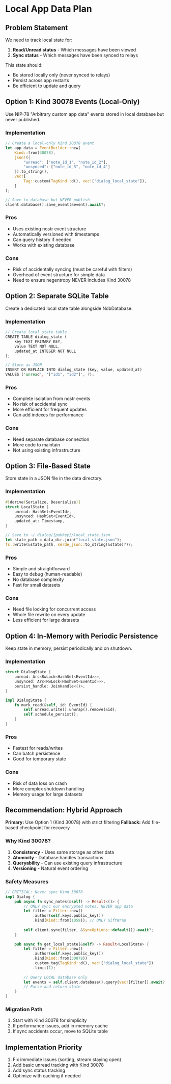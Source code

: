 # Local App Data Plan

## Problem Statement
We need to track local state for:
1. **Read/Unread status** - Which messages have been viewed
2. **Sync status** - Which messages have been synced to relays

This state should:
- Be stored locally only (never synced to relays)
- Persist across app restarts
- Be efficient to update and query

## Option 1: Kind 30078 Events (Local-Only)
Use NIP-78 "Arbitrary custom app data" events stored in local database but never published.

### Implementation
```rust
// Create a local-only Kind 30078 event
let app_data = EventBuilder::new(
    Kind::from(30078),
    json!({
        "unread": ["note_id_1", "note_id_2"],
        "unsynced": ["note_id_3", "note_id_4"]
    }).to_string(),
    vec![
        Tag::custom(TagKind::d(), vec!["dialog_local_state"]),
    ]
);

// Save to database but NEVER publish
client.database().save_event(&event).await?;
```

### Pros
- Uses existing nostr event structure
- Automatically versioned with timestamps
- Can query history if needed
- Works with existing database

### Cons
- Risk of accidentally syncing (must be careful with filters)
- Overhead of event structure for simple data
- Need to ensure negentropy NEVER includes Kind 30078

## Option 2: Separate SQLite Table
Create a dedicated local state table alongside NdbDatabase.

### Implementation
```rust
// Create local_state table
CREATE TABLE dialog_state (
    key TEXT PRIMARY KEY,
    value TEXT NOT NULL,
    updated_at INTEGER NOT NULL
);

// Store as JSON
INSERT OR REPLACE INTO dialog_state (key, value, updated_at) 
VALUES ('unread', '["id1", "id2"]', ?);
```

### Pros
- Complete isolation from nostr events
- No risk of accidental sync
- More efficient for frequent updates
- Can add indexes for performance

### Cons
- Need separate database connection
- More code to maintain
- Not using existing infrastructure

## Option 3: File-Based State
Store state in a JSON file in the data directory.

### Implementation
```rust
#[derive(Serialize, Deserialize)]
struct LocalState {
    unread: HashSet<EventId>,
    unsynced: HashSet<EventId>,
    updated_at: Timestamp,
}

// Save to ~/.dialog/{pubkey}/local_state.json
let state_path = data_dir.join("local_state.json");
fs::write(&state_path, serde_json::to_string(&state)?)?;
```

### Pros
- Simple and straightforward
- Easy to debug (human-readable)
- No database complexity
- Fast for small datasets

### Cons
- Need file locking for concurrent access
- Whole file rewrite on every update
- Less efficient for large datasets

## Option 4: In-Memory with Periodic Persistence
Keep state in memory, persist periodically and on shutdown.

### Implementation
```rust
struct DialogState {
    unread: Arc<RwLock<HashSet<EventId>>>,
    unsynced: Arc<RwLock<HashSet<EventId>>>,
    persist_handle: JoinHandle<()>,
}

impl DialogState {
    fn mark_read(&self, id: EventId) {
        self.unread.write().unwrap().remove(&id);
        self.schedule_persist();
    }
}
```

### Pros
- Fastest for reads/writes
- Can batch persistence
- Good for temporary state

### Cons
- Risk of data loss on crash
- More complex shutdown handling
- Memory usage for large datasets

## Recommendation: Hybrid Approach

**Primary:** Use Option 1 (Kind 30078) with strict filtering
**Fallback:** Add file-based checkpoint for recovery

### Why Kind 30078?
1. **Consistency** - Uses same storage as other data
2. **Atomicity** - Database handles transactions
3. **Queryability** - Can use existing query infrastructure
4. **Versioning** - Natural event ordering

### Safety Measures
```rust
// CRITICAL: Never sync Kind 30078
impl Dialog {
    pub async fn sync_notes(&self) -> Result<()> {
        // ONLY sync our encrypted notes, NEVER app data
        let filter = Filter::new()
            .author(self.keys.public_key())
            .kind(Kind::from(1059)); // ONLY GiftWrap
        
        self.client.sync(filter, &SyncOptions::default()).await?;
    }
    
    pub async fn get_local_state(&self) -> Result<LocalState> {
        let filter = Filter::new()
            .author(self.keys.public_key())
            .kind(Kind::from(30078))
            .custom_tag(TagKind::d(), vec!["dialog_local_state"])
            .limit(1);
        
        // Query LOCAL database only
        let events = self.client.database().query(vec![filter]).await?;
        // Parse and return state
    }
}
```

### Migration Path
1. Start with Kind 30078 for simplicity
2. If performance issues, add in-memory cache
3. If sync accidents occur, move to SQLite table

## Implementation Priority
1. Fix immediate issues (sorting, stream staying open)
2. Add basic unread tracking with Kind 30078
3. Add sync status tracking
4. Optimize with caching if needed